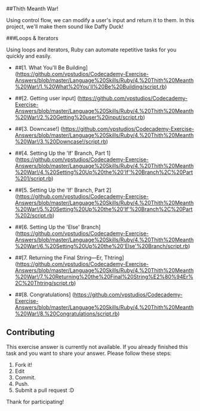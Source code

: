 ##Thith Meanth War!

Using control flow, we can modify a user's input and return it to them. In this project, we'll make them sound like Daffy Duck!

###Loops & Iterators

Using loops and iterators, Ruby can automate repetitive tasks for you quickly and easily.


* ##[1. What You'll Be Building] (https://github.com/vpstudios/Codecademy-Exercise-Answers/blob/master/Language%20Skills/Ruby/4.%20Thith%20Meanth%20War!/1.%20What%20You'll%20Be%20Building/script.rb)

* ##[2. Getting user input] (https://github.com/vpstudios/Codecademy-Exercise-Answers/blob/master/Language%20Skills/Ruby/4.%20Thith%20Meanth%20War!/2.%20Getting%20user%20input/script.rb)

* ##[3. Downcase!] (https://github.com/vpstudios/Codecademy-Exercise-Answers/blob/master/Language%20Skills/Ruby/4.%20Thith%20Meanth%20War!/3.%20Downcase!/script.rb)

* ##[4. Setting Up the 'If' Branch, Part 1] (https://github.com/vpstudios/Codecademy-Exercise-Answers/blob/master/Language%20Skills/Ruby/4.%20Thith%20Meanth%20War!/4.%20Setting%20Up%20the%20'If'%20Branch%2C%20Part%201/script.rb)

* ##[5. Setting Up the 'If' Branch, Part 2] (https://github.com/vpstudios/Codecademy-Exercise-Answers/blob/master/Language%20Skills/Ruby/4.%20Thith%20Meanth%20War!/5.%20Setting%20Up%20the%20'If'%20Branch%2C%20Part%202/script.rb)

* ##[6. Setting Up the 'Else' Branch] (https://github.com/vpstudios/Codecademy-Exercise-Answers/blob/master/Language%20Skills/Ruby/4.%20Thith%20Meanth%20War!/6.%20Setting%20Up%20the%20'Else'%20Branch/script.rb)

* ##[7. Returning the Final String—Er, Thtring] (https://github.com/vpstudios/Codecademy-Exercise-Answers/blob/master/Language%20Skills/Ruby/4.%20Thith%20Meanth%20War!/7.%20Returning%20the%20Final%20String%E2%80%94Er%2C%20Thtring/script.rb)

* ##[8. Congratulations] (https://github.com/vpstudios/Codecademy-Exercise-Answers/blob/master/Language%20Skills/Ruby/4.%20Thith%20Meanth%20War!/8.%20Congratulations/script.rb)




## Contributing

This exercise answer is currently not available. If you already finished this task and you want to share your answer. Please follow these steps: 

1. Fork it!
2. Edit
3. Commit.
4. Push.
5. Submit a pull request :D

Thank for participating!